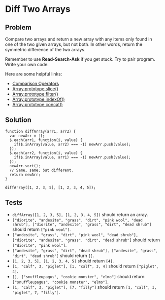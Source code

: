 # Diff Two Arrays

## Problem

Compare two arrays and return a new array with any items only found in one of the two given arrays, but not both. In other words, return the symmetric difference of the two arrays.

Remember to use **Read-Search-Ask** if you get stuck. Try to pair program. Write your own code.

Here are some helpful links:

* [Comparison Operators](https://developer.mozilla.org/en-US/docs/Web/JavaScript/Reference/Operators/Comparison_Operators)
* [Array.prototype.slice()](https://developer.mozilla.org/en-US/docs/Web/JavaScript/Reference/Global_Objects/Array/slice)
* [Array.prototype.filter()](https://developer.mozilla.org/en-US/docs/Web/JavaScript/Reference/Global_Objects/Array/filter)
* [Array.prototype.indexOf()](https://developer.mozilla.org/en-US/docs/Web/JavaScript/Reference/Global_Objects/Array/indexOf)
* [Array.prototype.concat()](https://developer.mozilla.org/en-US/docs/Web/JavaScript/Reference/Global_Objects/Array/concat)

## Solution

```
function diffArray(arr1, arr2) {
  var newArr = [];
  $.each(arr1, function(i, value) {
    if($.inArray(value, arr2) === -1) newArr.push(value);
  });
  $.each(arr2, function(i, value) {
    if($.inArray(value, arr1) === -1) newArr.push(value);
  });
  newArr.sort();
  // Same, same; but different.
  return newArr;
}

diffArray([1, 2, 3, 5], [1, 2, 3, 4, 5]);

```

## Tests

* `diffArray([1, 2, 3, 5], [1, 2, 3, 4, 5])` should return an array.
* `["diorite", "andesite", "grass", "dirt", "pink wool", "dead shrub"], ["diorite", "andesite", "grass", "dirt", "dead shrub"]` should return `["pink wool"]`.
* `["andesite", "grass", "dirt", "pink wool", "dead shrub"], ["diorite", "andesite", "grass", "dirt", "dead shrub"]` should return `["diorite", "pink wool"]`.
* `["andesite", "grass", "dirt", "dead shrub"], ["andesite", "grass", "dirt", "dead shrub"]` should return `[]`.
* `[1, 2, 3, 5], [1, 2, 3, 4, 5]` should return `[4]`.
* `[1, "calf", 3, "piglet"], [1, "calf", 3, 4]` should return `["piglet", 4]`.
* `[], ["snuffleupagus", "cookie monster", "elmo"]` should return `["snuffleupagus", "cookie monster", "elmo"]`.
* `[1, "calf", 3, "piglet"], [7, "filly"]` should return `[1, "calf", 3, "piglet", 7, "filly"]`.